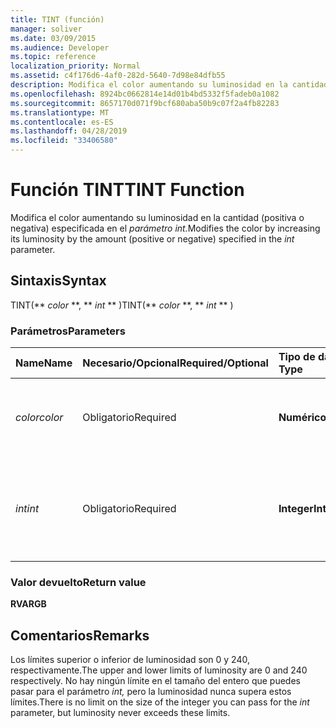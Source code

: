 ```yaml
---
title: TINT (función)
manager: soliver
ms.date: 03/09/2015
ms.audience: Developer
ms.topic: reference
localization_priority: Normal
ms.assetid: c4f176d6-4af0-282d-5640-7d98e84dfb55
description: Modifica el color aumentando su luminosidad en la cantidad (positiva o negativa) especificada en el parámetro int.
ms.openlocfilehash: 8924bc0662814e14d01b4bd5332f5fadeb0a1082
ms.sourcegitcommit: 8657170d071f9bcf680aba50b9c07f2a4fb82283
ms.translationtype: MT
ms.contentlocale: es-ES
ms.lasthandoff: 04/28/2019
ms.locfileid: "33406580"
---
```

# <a name="tint-function"></a><span data-ttu-id="4176b-103">Función TINT</span><span class="sxs-lookup"><span data-stu-id="4176b-103">TINT Function</span></span>

<span data-ttu-id="4176b-104">Modifica el color aumentando su luminosidad en la cantidad (positiva o negativa) especificada en el _parámetro int._</span><span class="sxs-lookup"><span data-stu-id="4176b-104">Modifies the color by increasing its luminosity by the amount (positive or negative) specified in the  _int_ parameter.</span></span> 
  
## <a name="syntax"></a><span data-ttu-id="4176b-105">Sintaxis</span><span class="sxs-lookup"><span data-stu-id="4176b-105">Syntax</span></span>

<span data-ttu-id="4176b-106">TINT(\*\* *color* \*\*, \*\* *int* \*\* )</span><span class="sxs-lookup"><span data-stu-id="4176b-106">TINT(\*\* *color* \*\*, \*\* *int* \*\* )</span></span> 
  
### <a name="parameters"></a><span data-ttu-id="4176b-107">Parámetros</span><span class="sxs-lookup"><span data-stu-id="4176b-107">Parameters</span></span>

|<span data-ttu-id="4176b-108">**Name**</span><span class="sxs-lookup"><span data-stu-id="4176b-108">**Name**</span></span>|<span data-ttu-id="4176b-109">**Necesario/Opcional**</span><span class="sxs-lookup"><span data-stu-id="4176b-109">**Required/Optional**</span></span>|<span data-ttu-id="4176b-110">**Tipo de datos**</span><span class="sxs-lookup"><span data-stu-id="4176b-110">**Data Type**</span></span>|<span data-ttu-id="4176b-111">**Descripción**</span><span class="sxs-lookup"><span data-stu-id="4176b-111">**Description**</span></span>|
|:-----|:-----|:-----|:-----|
| <span data-ttu-id="4176b-112">_color_</span><span class="sxs-lookup"><span data-stu-id="4176b-112">_color_</span></span> <br/> |<span data-ttu-id="4176b-113">Obligatorio</span><span class="sxs-lookup"><span data-stu-id="4176b-113">Required</span></span>  <br/> |<span data-ttu-id="4176b-114">**Numérico**</span><span class="sxs-lookup"><span data-stu-id="4176b-114">**Numeric**</span></span> <br/> |<span data-ttu-id="4176b-115">Índice de color de Microsoft Visio o valor RGB del color.</span><span class="sxs-lookup"><span data-stu-id="4176b-115">The Microsoft Visio color index or RGB value of the color.</span></span>  <br/> |
| <span data-ttu-id="4176b-116">_int_</span><span class="sxs-lookup"><span data-stu-id="4176b-116">_int_</span></span> <br/> |<span data-ttu-id="4176b-117">Obligatorio</span><span class="sxs-lookup"><span data-stu-id="4176b-117">Required</span></span>  <br/> |<span data-ttu-id="4176b-118">**Integer**</span><span class="sxs-lookup"><span data-stu-id="4176b-118">**Integer**</span></span> <br/> |<span data-ttu-id="4176b-119">Cantidad por la que se aumenta la luminosidad del color.</span><span class="sxs-lookup"><span data-stu-id="4176b-119">The amount by which to increase the luminosity of the color.</span></span> <span data-ttu-id="4176b-120">Puede ser positiva o negativa.</span><span class="sxs-lookup"><span data-stu-id="4176b-120">Can be positive or negative.</span></span>  <br/> |
   
### <a name="return-value"></a><span data-ttu-id="4176b-121">Valor devuelto</span><span class="sxs-lookup"><span data-stu-id="4176b-121">Return value</span></span>

 <span data-ttu-id="4176b-122">**RVA**</span><span class="sxs-lookup"><span data-stu-id="4176b-122">**RGB**</span></span>
  
## <a name="remarks"></a><span data-ttu-id="4176b-123">Comentarios</span><span class="sxs-lookup"><span data-stu-id="4176b-123">Remarks</span></span>

<span data-ttu-id="4176b-124">Los límites superior o inferior de luminosidad son 0 y 240, respectivamente.</span><span class="sxs-lookup"><span data-stu-id="4176b-124">The upper and lower limits of luminosity are 0 and 240 respectively.</span></span> <span data-ttu-id="4176b-125">No hay ningún límite en el tamaño del entero que puedes pasar para el parámetro  _int,_ pero la luminosidad nunca supera estos límites.</span><span class="sxs-lookup"><span data-stu-id="4176b-125">There is no limit on the size of the integer you can pass for the  _int_ parameter, but luminosity never exceeds these limits.</span></span> 
  

